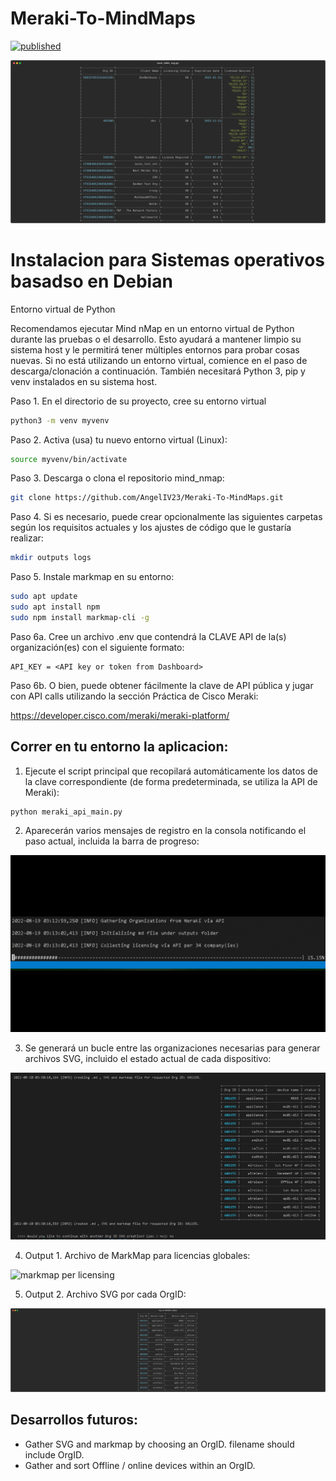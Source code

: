 # Meraki-To-MindMaps

[![published](https://static.production.devnetcloud.com/codeexchange/assets/images/devnet-published.svg)](https://developer.cisco.com/codeexchange/github/repo/AngelIV23/Meraki-To-MindMaps)

![Script Result](images/table.svg)

# Instalacion para Sistemas operativos basadso en Debian
Entorno virtual de Python

Recomendamos ejecutar Mind nMap en un entorno virtual de Python durante las pruebas o el desarrollo. Esto ayudará a mantener limpio su sistema host y le permitirá tener múltiples entornos para probar cosas nuevas. Si no está utilizando un entorno virtual, comience en el paso de descarga/clonación a continuación.
También necesitará Python 3, pip y venv instalados en su sistema host.

Paso 1. En el directorio de su proyecto, cree su entorno virtual
```bash
python3 -m venv myvenv
```
Paso 2. Activa (usa) tu nuevo entorno virtual (Linux):
```bash
source myvenv/bin/activate
```
Paso 3. Descarga o clona el repositorio mind_nmap:
```bash
git clone https://github.com/AngelIV23/Meraki-To-MindMaps.git
```

Paso 4. Si es necesario, puede crear opcionalmente las siguientes carpetas según los requisitos actuales y los ajustes de código que le gustaría realizar:
```bash
mkdir outputs logs
```
Paso 5. Instale markmap en su entorno:
```bash
sudo apt update
sudo apt install npm
sudo npm install markmap-cli -g
```
Paso 6a. Cree un archivo .env que contendrá la CLAVE API de la(s) organización(es) con el siguiente formato:
```
API_KEY = <API key or token from Dashboard>
```

Paso 6b. O bien, puede obtener fácilmente la clave de API pública y jugar con API calls utilizando la sección Práctica de Cisco Meraki:

https://developer.cisco.com/meraki/meraki-platform/

## Correr en tu entorno la aplicacion:

1. Ejecute el script principal que recopilará automáticamente los datos de la clave correspondiente (de forma predeterminada, se utiliza la API de Meraki):
```
python meraki_api_main.py
```

2. Aparecerán varios mensajes de registro en la consola notificando el paso actual, incluida la barra de progreso:

![Progress bar](images/progress_bar.GIF)

3. Se generará un bucle entre las organizaciones necesarias para generar archivos SVG, incluido el estado actual de cada dispositivo:

![svg output per OrgID](images/org_id_svg_output.png)

4. Output 1. Archivo de MarkMap para licencias globales:

![markmap per licensing](images/orgid_markmap.GIF)

5. Output 2. Archivo SVG por cada OrgID:

![svg output per OrgID](images/org_id_681155_status.svg)

## Desarrollos futuros:
 - Gather SVG and markmap by choosing an OrgID. filename should include OrgID.
 - Gather and sort Offline / online devices within an OrgID.
